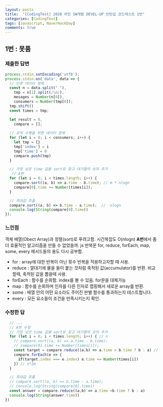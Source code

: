 ```yaml
---
layout: posts
title:  "[CodingTest] 2020 라인 SW개발 DEVEL-UP 인턴십 코드테스트 1번"
categories: [CodingTest]
tags: [Javascript, NaverHackDay]
comments: true
---
```


## 1번 : 못품

### 제출한 답변

```javascript
process.stdin.setEncoding('utf8');
process.stdin.on('data', data => {
  // 인풋 데이터 정제
  const n = data.split(" "),
    tmp = n[1].split(/\n/),
    mesages = Number(n[0]),
    consumers = Number(tmp[0]);
  tmp.shift()
  const times = tmp;

  let result = 0,
    compare = [];
  
  // 로직 수행을 위한 데이터 정제
  for (let i = 0; i < consumers; i++) {
    let tmp = {}
    tmp['index'] = i
    tmp['time'] = 0
    compare.push(tmp)
  }

  // 가장 낮은 time 값을 sort로 찾고 대기열의 숫자 추가
   // A번
  for (let i = 0; i < times.length; i++) {
    compare.sort((a, b) => a.time - b.time); // m * nlogn
    compare[0].time += Number(times[i]);
  }

  // 최대값 추출
  compare.sort((a, b) => b.time - a.time);  //  nlogn
  console.log(String(compare[0].time))
});
```

### 느낀점

객체 배열(Obect Array)과 정렬(sort)로 푸려고함. 시간복잡도 O(nlogn)
**A번**에서 좀 더 효율적인 알고리즘을 만들 수 없었을까.
js 반복문 for, reduce, forEach, map, some, every 매서드들의 용도 다시 공부함.

- for : array에 대한 반복이 아닌 횟수 반복을 적용하고자할 때 사용.
- reduce : 깔대기에 물을 들이 붙는 것처럼 축적된 값(accumulator)를 반환. 비교할때, 축적된 값을 뽑을때 사용.
- forEach : 함수를 순회함. index를 볼 수 있음. for문을 대체가능
- map : 함수를 순회하며 인자를 다른 인자로 맵핑해서 새로운 array를 반환.
- some : 배열 안의 어떤 요소라도 주어진 판별 함수를 통과하는지 테스트합니다.
- every : 모든 요소들이 조건을 만족시키는지 확인.

### 수정한 답

```javascript
  // ...
  // A번 수정
  // 가장 낮은 time 값을 sort로 찾고 대기열의 숫자 추가
  for (let i = 0; i < times.length; i++) { // n
    // compare.sort((a, b) => a.time - b.time);
    // compare[0].time += Number(times[i]);
    const target = compare.reduce((a,b) => a.time > b.time ? b : a) // n*m
    compare.forEach(e => {
      if(target.index === e.index) e.time += Number(times[i])
    }) // n*2m
  }

  // 최대값 추출
  // compare.sort((a, b) => b.time - a.time);
  // console.log(String(compare[0].time))
  const answer = compare.reduce((a,b) => a.time <b.time ? b : a)
  console.log(String(answer.time))
})
```